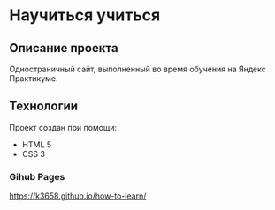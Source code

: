 # Научиться учиться
## Описание проекта
Одностраничный сайт, выполненный во время обучения на Яндекс Практикуме.
## Технологии
Проект создан при помощи:
* HTML 5
* CSS 3
### Gihub Pages
https://k3658.github.io/how-to-learn/
